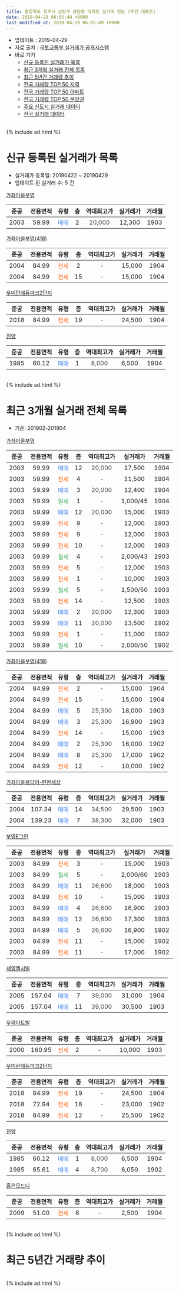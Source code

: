 ```yaml
---
title: 충청북도 청주시 상당구 용담동 아파트 실거래 정보 (주간 레포트)
date: 2019-04-29 06:05:49 +0900
last_modified_at: 2019-04-29 06:05:49 +0900
---
```


* 업데이트 : 2019-04-29
* 자료 출처 : [국토교통부 실거래가 공개시스템](http://rt.molit.go.kr)
* 바로 가기
    * [신규 등록된 실거래가 목록](#신규-등록된-실거래가-목록)
    * [최근 3개월 실거래 전체 목록](#최근-3개월-실거래-전체-목록)
    * [최근 5년간 거래량 추이](#최근-5년간-거래량-추이)
    * [전국 거래량 TOP 50 지역](https://inasie.github.io/apt-trade-info/최근-3개월-전국에서-가장-거래가-많이-발생한-지역)
    * [전국 거래량 TOP 50 아파트](https://inasie.github.io/apt-trade-info/최근-3개월-전국에서-가장-거래가-많이-발생한-아파트)
    * [전국 거래량 TOP 50 분양권](https://inasie.github.io/apt-trade-info/최근-3개월-전국에서-가장-거래가-많이-발생한-분양권)
    * [주요 신도시 실거래 데이터](https://inasie.github.io/apt-trade-info/주요-신도시)
    * [전국 실거래 데이터](https://inasie.github.io/apt-trade-info/전국)
<br>
{% include ad.html %}
<br>

# 신규 등록된 실거래가 목록
* 실거래가 등록일: 20190422 ~ 20190429
* 업데이트 된 실거래 수: 5 건


[가좌마을부영](https://search.naver.com/search.naver?query=%EC%B6%A9%EC%B2%AD%EB%B6%81%EB%8F%84+%EC%B2%AD%EC%A3%BC%EC%8B%9C+%EC%83%81%EB%8B%B9%EA%B5%AC+%EC%9A%A9%EB%8B%B4%EB%8F%99+%EA%B0%80%EC%A2%8C%EB%A7%88%EC%9D%84%EB%B6%80%EC%98%81)

|준공|전용면적|유형|층|역대최고가|실거래가|거래월|
|:---:|:---:|:---:|:---:|:---:|:---:|:---:|
|2003|59.99|<span style="color:#4285f3">매매</span>|2|<span style="color:#444444">20,000</span>|12,300|1903|

[가좌마을부영(418)](https://search.naver.com/search.naver?query=%EC%B6%A9%EC%B2%AD%EB%B6%81%EB%8F%84+%EC%B2%AD%EC%A3%BC%EC%8B%9C+%EC%83%81%EB%8B%B9%EA%B5%AC+%EC%9A%A9%EB%8B%B4%EB%8F%99+%EA%B0%80%EC%A2%8C%EB%A7%88%EC%9D%84%EB%B6%80%EC%98%81%28418%29)

|준공|전용면적|유형|층|역대최고가|실거래가|거래월|
|:---:|:---:|:---:|:---:|:---:|:---:|:---:|
|2004|84.99|<span style="color:#ff5a00">전세</span>|2|<span style="color:#444444">-</span>|15,000|1904|
|2004|84.99|<span style="color:#ff5a00">전세</span>|15|<span style="color:#444444">-</span>|15,000|1904|

[우미린에듀파크2단지](https://search.naver.com/search.naver?query=%EC%B6%A9%EC%B2%AD%EB%B6%81%EB%8F%84+%EC%B2%AD%EC%A3%BC%EC%8B%9C+%EC%83%81%EB%8B%B9%EA%B5%AC+%EC%9A%A9%EB%8B%B4%EB%8F%99+%EC%9A%B0%EB%AF%B8%EB%A6%B0%EC%97%90%EB%93%80%ED%8C%8C%ED%81%AC2%EB%8B%A8%EC%A7%80)

|준공|전용면적|유형|층|역대최고가|실거래가|거래월|
|:---:|:---:|:---:|:---:|:---:|:---:|:---:|
|2018|84.99|<span style="color:#ff5a00">전세</span>|19|<span style="color:#444444">-</span>|24,500|1904|

[진양](https://search.naver.com/search.naver?query=%EC%B6%A9%EC%B2%AD%EB%B6%81%EB%8F%84+%EC%B2%AD%EC%A3%BC%EC%8B%9C+%EC%83%81%EB%8B%B9%EA%B5%AC+%EC%9A%A9%EB%8B%B4%EB%8F%99+%EC%A7%84%EC%96%91)

|준공|전용면적|유형|층|역대최고가|실거래가|거래월|
|:---:|:---:|:---:|:---:|:---:|:---:|:---:|
|1985|60.12|<span style="color:#4285f3">매매</span>|1|<span style="color:#444444">8,000</span>|6,500|1904|


<br>
{% include ad.html %}
<br>

# 최근 3개월 실거래 전체 목록
* 기준: 201902-201904


[가좌마을부영](https://search.naver.com/search.naver?query=%EC%B6%A9%EC%B2%AD%EB%B6%81%EB%8F%84+%EC%B2%AD%EC%A3%BC%EC%8B%9C+%EC%83%81%EB%8B%B9%EA%B5%AC+%EC%9A%A9%EB%8B%B4%EB%8F%99+%EA%B0%80%EC%A2%8C%EB%A7%88%EC%9D%84%EB%B6%80%EC%98%81)

|준공|전용면적|유형|층|역대최고가|실거래가|거래월|
|:---:|:---:|:---:|:---:|:---:|:---:|:---:|
|2003|59.99|<span style="color:#4285f3">매매</span>|12|<span style="color:#444444">20,000</span>|17,500|1904|
|2003|59.99|<span style="color:#ff5a00">전세</span>|4|<span style="color:#444444">-</span>|11,500|1904|
|2003|59.99|<span style="color:#4285f3">매매</span>|3|<span style="color:#444444">20,000</span>|12,400|1904|
|2003|59.99|<span style="color:#34a853">월세</span>|1|<span style="color:#444444">-</span>|1,000/45|1904|
|2003|59.99|<span style="color:#4285f3">매매</span>|12|<span style="color:#444444">20,000</span>|15,000|1903|
|2003|59.99|<span style="color:#ff5a00">전세</span>|9|<span style="color:#444444">-</span>|12,000|1903|
|2003|59.99|<span style="color:#ff5a00">전세</span>|9|<span style="color:#444444">-</span>|12,000|1903|
|2003|59.99|<span style="color:#ff5a00">전세</span>|10|<span style="color:#444444">-</span>|12,000|1903|
|2003|59.99|<span style="color:#34a853">월세</span>|4|<span style="color:#444444">-</span>|2,000/43|1903|
|2003|59.99|<span style="color:#ff5a00">전세</span>|5|<span style="color:#444444">-</span>|12,000|1903|
|2003|59.99|<span style="color:#ff5a00">전세</span>|1|<span style="color:#444444">-</span>|10,000|1903|
|2003|59.99|<span style="color:#34a853">월세</span>|5|<span style="color:#444444">-</span>|1,500/50|1903|
|2003|59.99|<span style="color:#ff5a00">전세</span>|14|<span style="color:#444444">-</span>|12,500|1903|
|2003|59.99|<span style="color:#4285f3">매매</span>|2|<span style="color:#444444">20,000</span>|12,300|1903|
|2003|59.99|<span style="color:#4285f3">매매</span>|11|<span style="color:#444444">20,000</span>|13,500|1902|
|2003|59.99|<span style="color:#ff5a00">전세</span>|1|<span style="color:#444444">-</span>|11,000|1902|
|2003|59.99|<span style="color:#34a853">월세</span>|10|<span style="color:#444444">-</span>|2,000/50|1902|

[가좌마을부영(418)](https://search.naver.com/search.naver?query=%EC%B6%A9%EC%B2%AD%EB%B6%81%EB%8F%84+%EC%B2%AD%EC%A3%BC%EC%8B%9C+%EC%83%81%EB%8B%B9%EA%B5%AC+%EC%9A%A9%EB%8B%B4%EB%8F%99+%EA%B0%80%EC%A2%8C%EB%A7%88%EC%9D%84%EB%B6%80%EC%98%81%28418%29)

|준공|전용면적|유형|층|역대최고가|실거래가|거래월|
|:---:|:---:|:---:|:---:|:---:|:---:|:---:|
|2004|84.99|<span style="color:#ff5a00">전세</span>|2|<span style="color:#444444">-</span>|15,000|1904|
|2004|84.99|<span style="color:#ff5a00">전세</span>|15|<span style="color:#444444">-</span>|15,000|1904|
|2004|84.99|<span style="color:#4285f3">매매</span>|5|<span style="color:#444444">25,300</span>|18,000|1903|
|2004|84.99|<span style="color:#4285f3">매매</span>|3|<span style="color:#444444">25,300</span>|16,900|1903|
|2004|84.99|<span style="color:#ff5a00">전세</span>|14|<span style="color:#444444">-</span>|15,000|1903|
|2004|84.99|<span style="color:#4285f3">매매</span>|2|<span style="color:#444444">25,300</span>|16,000|1902|
|2004|84.99|<span style="color:#4285f3">매매</span>|8|<span style="color:#444444">25,300</span>|17,000|1902|
|2004|84.99|<span style="color:#ff5a00">전세</span>|12|<span style="color:#444444">-</span>|10,000|1902|

[가좌마을용담이-편한세상](https://search.naver.com/search.naver?query=%EC%B6%A9%EC%B2%AD%EB%B6%81%EB%8F%84+%EC%B2%AD%EC%A3%BC%EC%8B%9C+%EC%83%81%EB%8B%B9%EA%B5%AC+%EC%9A%A9%EB%8B%B4%EB%8F%99+%EA%B0%80%EC%A2%8C%EB%A7%88%EC%9D%84%EC%9A%A9%EB%8B%B4%EC%9D%B4-%ED%8E%B8%ED%95%9C%EC%84%B8%EC%83%81)

|준공|전용면적|유형|층|역대최고가|실거래가|거래월|
|:---:|:---:|:---:|:---:|:---:|:---:|:---:|
|2004|107.34|<span style="color:#4285f3">매매</span>|14|<span style="color:#444444">34,500</span>|29,500|1903|
|2004|139.23|<span style="color:#4285f3">매매</span>|7|<span style="color:#444444">38,300</span>|32,000|1903|

[부영E그린](https://search.naver.com/search.naver?query=%EC%B6%A9%EC%B2%AD%EB%B6%81%EB%8F%84+%EC%B2%AD%EC%A3%BC%EC%8B%9C+%EC%83%81%EB%8B%B9%EA%B5%AC+%EC%9A%A9%EB%8B%B4%EB%8F%99+%EB%B6%80%EC%98%81E%EA%B7%B8%EB%A6%B0)

|준공|전용면적|유형|층|역대최고가|실거래가|거래월|
|:---:|:---:|:---:|:---:|:---:|:---:|:---:|
|2003|84.99|<span style="color:#ff5a00">전세</span>|3|<span style="color:#444444">-</span>|15,000|1903|
|2003|84.99|<span style="color:#34a853">월세</span>|5|<span style="color:#444444">-</span>|2,000/60|1903|
|2003|84.99|<span style="color:#4285f3">매매</span>|11|<span style="color:#444444">26,600</span>|18,000|1903|
|2003|84.99|<span style="color:#ff5a00">전세</span>|10|<span style="color:#444444">-</span>|15,000|1903|
|2003|84.99|<span style="color:#4285f3">매매</span>|4|<span style="color:#444444">26,600</span>|16,900|1903|
|2003|84.99|<span style="color:#4285f3">매매</span>|12|<span style="color:#444444">26,600</span>|17,300|1903|
|2003|84.99|<span style="color:#4285f3">매매</span>|5|<span style="color:#444444">26,600</span>|16,900|1902|
|2003|84.99|<span style="color:#ff5a00">전세</span>|11|<span style="color:#444444">-</span>|15,000|1902|
|2003|84.99|<span style="color:#ff5a00">전세</span>|11|<span style="color:#444444">-</span>|17,000|1902|

[세영첼시빌](https://search.naver.com/search.naver?query=%EC%B6%A9%EC%B2%AD%EB%B6%81%EB%8F%84+%EC%B2%AD%EC%A3%BC%EC%8B%9C+%EC%83%81%EB%8B%B9%EA%B5%AC+%EC%9A%A9%EB%8B%B4%EB%8F%99+%EC%84%B8%EC%98%81%EC%B2%BC%EC%8B%9C%EB%B9%8C)

|준공|전용면적|유형|층|역대최고가|실거래가|거래월|
|:---:|:---:|:---:|:---:|:---:|:---:|:---:|
|2005|157.04|<span style="color:#4285f3">매매</span>|7|<span style="color:#444444">39,000</span>|31,000|1904|
|2005|157.04|<span style="color:#4285f3">매매</span>|11|<span style="color:#444444">39,000</span>|30,500|1903|

[우람아트빌](https://search.naver.com/search.naver?query=%EC%B6%A9%EC%B2%AD%EB%B6%81%EB%8F%84+%EC%B2%AD%EC%A3%BC%EC%8B%9C+%EC%83%81%EB%8B%B9%EA%B5%AC+%EC%9A%A9%EB%8B%B4%EB%8F%99+%EC%9A%B0%EB%9E%8C%EC%95%84%ED%8A%B8%EB%B9%8C)

|준공|전용면적|유형|층|역대최고가|실거래가|거래월|
|:---:|:---:|:---:|:---:|:---:|:---:|:---:|
|2000|160.95|<span style="color:#ff5a00">전세</span>|2|<span style="color:#444444">-</span>|10,000|1903|

[우미린에듀파크2단지](https://search.naver.com/search.naver?query=%EC%B6%A9%EC%B2%AD%EB%B6%81%EB%8F%84+%EC%B2%AD%EC%A3%BC%EC%8B%9C+%EC%83%81%EB%8B%B9%EA%B5%AC+%EC%9A%A9%EB%8B%B4%EB%8F%99+%EC%9A%B0%EB%AF%B8%EB%A6%B0%EC%97%90%EB%93%80%ED%8C%8C%ED%81%AC2%EB%8B%A8%EC%A7%80)

|준공|전용면적|유형|층|역대최고가|실거래가|거래월|
|:---:|:---:|:---:|:---:|:---:|:---:|:---:|
|2018|84.99|<span style="color:#ff5a00">전세</span>|19|<span style="color:#444444">-</span>|24,500|1904|
|2018|72.94|<span style="color:#ff5a00">전세</span>|18|<span style="color:#444444">-</span>|23,000|1902|
|2018|84.99|<span style="color:#ff5a00">전세</span>|12|<span style="color:#444444">-</span>|25,500|1902|


<script async src="//pagead2.googlesyndication.com/pagead/js/adsbygoogle.js"></script>
<!-- 기본 -->
<ins class="adsbygoogle"
     style="display:block"
     data-ad-client="ca-pub-2446590836940007"
     data-ad-slot="1659523306"
     data-ad-format="auto"
     data-full-width-responsive="true"></ins>
<script>
(adsbygoogle = window.adsbygoogle || []).push({});
</script>


[진양](https://search.naver.com/search.naver?query=%EC%B6%A9%EC%B2%AD%EB%B6%81%EB%8F%84+%EC%B2%AD%EC%A3%BC%EC%8B%9C+%EC%83%81%EB%8B%B9%EA%B5%AC+%EC%9A%A9%EB%8B%B4%EB%8F%99+%EC%A7%84%EC%96%91)

|준공|전용면적|유형|층|역대최고가|실거래가|거래월|
|:---:|:---:|:---:|:---:|:---:|:---:|:---:|
|1985|60.12|<span style="color:#4285f3">매매</span>|1|<span style="color:#444444">8,000</span>|6,500|1904|
|1985|65.61|<span style="color:#4285f3">매매</span>|4|<span style="color:#444444">8,700</span>|6,050|1902|

[홍은모드니](https://search.naver.com/search.naver?query=%EC%B6%A9%EC%B2%AD%EB%B6%81%EB%8F%84+%EC%B2%AD%EC%A3%BC%EC%8B%9C+%EC%83%81%EB%8B%B9%EA%B5%AC+%EC%9A%A9%EB%8B%B4%EB%8F%99+%ED%99%8D%EC%9D%80%EB%AA%A8%EB%93%9C%EB%8B%88)

|준공|전용면적|유형|층|역대최고가|실거래가|거래월|
|:---:|:---:|:---:|:---:|:---:|:---:|:---:|
|2009|51.00|<span style="color:#ff5a00">전세</span>|8|<span style="color:#444444">-</span>|2,500|1904|


<br>
{% include ad.html %}
<br>

# 최근 5년간 거래량 추이


<div style="width:100%;">
    <canvas id="deal_progress" height="200"></canvas>
</div>

<script>
new Chart(document.getElementById("deal_progress"), {
    type: 'line',
    data: {
        labels: ['201404','201405','201406','201407','201408','201409','201410','201411','201412','201501','201502','201503','201504','201505','201506','201507','201508','201509','201510','201511','201512','201601','201602','201603','201604','201605','201606','201607','201608','201609','201610','201611','201612','201701','201702','201703','201704','201705','201706','201707','201708','201709','201710','201711','201712','201801','201802','201803','201804','201805','201806','201807','201808','201809','201810','201811','201812','201901','201902','201903','201904'],
        datasets: [{
            label: '매매',
            pointRadius: 1,
            data: [21, 12, 16, 17, 15, 11, 24, 16, 11, 16, 13, 18, 21, 12, 22, 20, 15, 12, 15, 8, 8, 9, 6, 19, 14, 8, 5, 6, 18, 11, 19, 12, 10, 13, 10, 11, 7, 4, 7, 12, 12, 11, 8, 12, 11, 31, 27, 49, 42, 22, 23, 9, 13, 10, 13, 11, 5, 13, 5, 10, 4],
            borderColor: "rgba(255, 201, 14, 1)",
            backgroundColor: "rgba(255, 201, 14, 0.5)",
            fill: false,
            lineTension: 0
        },{
            label: '전월세',
            pointRadius: 1,
            data: [8, 2, 5, 6, 6, 4, 5, 5, 1, 3, 7, 9, 6, 9, 8, 3, 7, 6, 9, 6, 6, 9, 3, 9, 6, 10, 7, 8, 5, 4, 4, 2, 1, 3, 5, 9, 10, 9, 9, 6, 4, 7, 7, 8, 7, 28, 21, 35, 38, 30, 22, 13, 12, 8, 7, 7, 11, 14, 7, 13, 6],
            borderColor: "rgba(0, 141, 185, 1)",
            backgroundColor: "rgba(0, 141, 185, 0.5)",
            fill: false,
            lineTension: 0
        }
        ]
    },
    options: {
        responsive: true,
        title: {
            display: false
        },
        tooltips: {
            mode: 'index',
            intersect: false
        },
        hover: {
            mode: 'nearest',
            intersect: true
        },
        scales: {
            xAxes: [{
                display: true,
                scaleLabel: {
                    display: true,
                    labelString: '년/월'
                }
            }],
            yAxes: [{
                display: true,
                ticks: {
                    suggestedMin: 0,
                },
                scaleLabel: {
                    display: true,
                    labelString: '실거래 수'
                }
            }]
        }
    }
});

</script>


<br>
{% include ad.html %}
<br>

